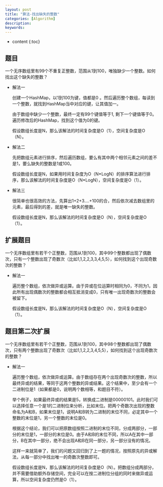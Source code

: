 ```yaml
---
layout: post
title: "算法-找出缺失的整数"
categories: [Algorithm]
description:
keywords:
---
```


* content
{:toc} 

## 题目

一个无序数组里有99个不重复正整数，范围从1到100，唯独缺少一个整数。如何找出这个缺失的整数？

* 解法一

    创建一个HashMap，以1到100为键，值都是0 。然后遍历整个数组，每读到一个整数，就找到HashMap当中对应的键，让其值加一。

    由于数组中缺少一个整数，最终一定有99个键值等于1, 剩下一个键值等于0。遍历修改后的HashMap，找到这个值为0的键。

    假设数组长度是N，那么该解法的时间复杂度是O（1），空间复杂度是O（N）。

* 解法二

    先把数组元素进行排序，然后遍历数组，要么有其中两个相邻元素之间的差不是1，要么缺失的整数是1或100。

    假设数组长度是N，如果用时间复杂度为O（N\*LogN）的排序算法进行排序，那么该解法的时间复杂度是O（N*LogN），空间复杂度是O（1）。

* 解法三

    很简单也很高效的方法，先算出1+2+3....+100的合，然后依次减去数组里的元素，最后得到的差，就是唯一缺失的整数。

    假设数组长度是N，那么该解法的时间复杂度是O（N），空间复杂度是O（1）。

## 扩展题目

一个无序数组里有若干个正整数，范围从1到100，其中99个整数都出现了偶数次，只有一个整数出现了奇数次（比如1,1,2,2,3,3,4,5,5），如何找到这个出现奇数次的整数？

* 解法一

    遍历整个数组，依次做异或运算。由于异或在位运算时相同为0，不同为1，因此所有出现偶数次的整数都会相互抵消变成0，只有唯一出现奇数次的整数会被留下。

    假设数组长度是N，那么该解法的时间复杂度是O（N），空间复杂度是O（1）。

## 题目第二次扩展

一个无序数组里有若干个正整数，范围从1到100，其中98个整数都出现了偶数次，只有两个整数出现了奇数次（比如1,1,2,2,3,4,5,5），如何找到这个出现奇数次的整数？

* 解法一

    遍历整个数组，依次做异或运算。由于数组存在两个出现奇数次的整数，所以最终异或的结果，等同于这两个整数的异或结果。这个结果中，至少会有一个二进制位是1（如果都是0，说明两个数相等，和题目不符）。
    
    举个例子，如果最终异或的结果是5，转换成二进制是00000101。此时我们可以选择任意一个是1的二进制位来分析，比如末位。把两个奇数次出现的整数命名为A和B，如果末位是1，说明A和B转为二进制的末位不同，必定其中一个整数的末位是1，另一个整数的末位是0。
    
    根据这个结论，我们可以把原数组按照二进制的末位不同，分成两部分，一部分的末位是1，一部分的末位是0。由于A和B的末位不同，所以A在其中一部分，B在其中一部分，绝不会出现A和B在同一部分，另一部分没有的情况。
    
    这样一来就简单了，我们的问题又回归到了上一题的情况，按照原先的异或解法，从每一部分中找出唯一的奇数次整数即可。
    
    假设数组长度是N，那么该解法的时间复杂度是O（N）。把数组分成两部分，并不需要借助额外存储空间，完全可以在按二进制位分组的同时来做异或运算，所以空间复杂度仍然是O（1）。





